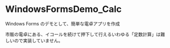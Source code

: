 # WindowsFormsDemo_Calc
Windows Forms のデモとして、簡単な電卓アプリを作成

市販の電卓にある、イコールを続けて押下して行えるいわゆる「定数計算」は難しいので実装していません。
